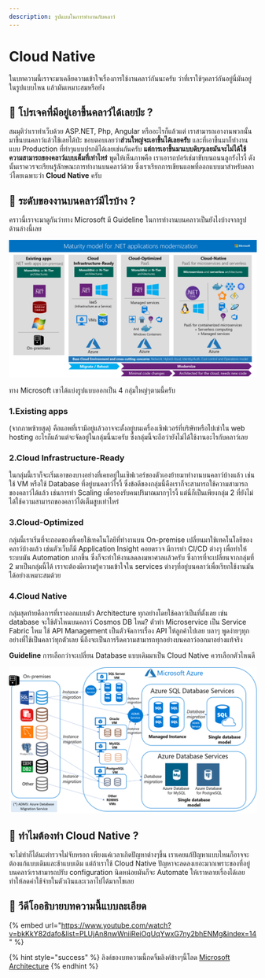 ```yaml
---
description: รูปแบบในการทำงานกับคลาว์
---
```


# Cloud Native

ในบทความนี้เราจะมาเคลียความเข้าใจเรื่องการใช้งานคลาว์กันนะครับ ว่าที่เราใช้ๆคลาว์กันอยู่นี่มันอยู่ในรูปแบบไหน แล้วมันเหมาะสมหรือยัง

## 🤔 โปรเจคที่มีอยู่เอาขึ้นคลาว์ได้เลยป่ะ ?

สมมุติว่าเราทำเว็บด้วย ASP.NET, Php, Angular หรืออะไรก็แล้วแต่ เราสามารถเอางานพวกนั้นมาขึ้นบนคลาว์แล้วใช้เลยได้ป่ะ ขอบตอบเลยว่า**ส่วนใหญ่จะเอาขึ้นได้เลยครับ** และที่เอาขึ้นมาก็ทำงานแบบ Production ที่ทำๆแบบปรกติได้เลยเช่นกันครับ **แต่การเอาขึ้นมาแบบดิบๆเลยมันจะไม่ได้ใช้ความสามารถของคลาว์แบบเต็มที่เท่าไหร่** พูดให้เห็นภาพคือ เราเอารถปอร์เช่มาขับบนถนนลูกรังไรงี้ ดังนั้นเราควรจะเรียนรู้ลักษณะการทำงานบนคลาว์ด้วย ซึ่งเราเรียกการเขียนแอพที่ออกแบบมาสำหรับคลาว์โดยเฉพาะว่า **Cloud Native** ครับ

## 🤔 ระดับของงานบนคลาว์มีไรบ้าง ?

คราวนี้เราจะมาดูกันว่าทาง Microsoft มี Guideline ในการทำงานบนคลาวเป็นยังไงบ้างจากรูปด้านล่างนี้เลย

![](../../.gitbook/assets/image%20%28225%29.png)

ทาง Microsoft เขาได้แบ่งรูปแบบออกเป็น 4 กลุ่มใหญ่ๆตามนี้ครับ

### 1.Existing apps

\(จากภาพซ้ายสุด\) คือแอพที่เรามีอยู่แล้วอาจจะตั้งอยู่บนเครื่องเซิฟเวอร์ที่บริษัทหรือไปเช่าใน web hosting อะไรก็แล้วแต่จะจัดอยู่ในกลุ่มนี้นะครับ ซึ่งกลุ่มนี้จะถือว่ายังไม่ได้ใช้งานอะไรกับคลาว์เลย

### 2.Cloud Infrastructure-Ready

ในกลุ่มนี้เราก็จะเริ่มเอาของบางอย่างที่เคยอยู่ในเซิฟเวอร์ของตัวเองย้ายมาทำงานบนคลาว์บ้างแล้ว เช่นใช้ VM หรือใช้  Database ที่อยู่บนคลาว์ไรงี้ ซึ่งข้อดีของกลุ่มนี้คือเราก็จะสามารถใช้ความสามารถของคลาว์ได้แล้ว เช่นการทำ Scaling เพื่อรองรับคนปริมาณมากๆไรงี้ แต่นี่ก็เป็นเพียงกลุ่ม 2 ที่ยังไม่ได้ใช้ความสามารถของคลาว์ได้เต็มสูบเท่าไหร่

### 3.Cloud-Optimized

กลุ่มนี้เราเริ่มที่จะถอดของที่เคยใช้เทคโนโลยีที่ทำงานบน On-premise เปลี่ยนมาใช้เทคโนโลยีของคลาว์บ้างแล้ว เช่นตัวเว็บก็มี Application Insight คอยตรวจ มีการทำ CI/CD ต่างๆ เพื่อทำให้ระบบมัน Automation มากขึ้น ซึ่งก็จะทำให้งานลดลงมหาศาลแล้วครับ ซึ่งการที่จะเปลี่ยนจากกลุ่มที่ 2 มาเป็นกลุ่มนี้ได้ เราจะต้องมีความรู้ความเข้าใจใน services ต่างๆที่อยู่บนคลาว์เพื่อเรียกใช้งานมันได้อย่างเหมาะสมด้วย

### 4.Cloud Native

กลุ่มสุดท้ายคือการที่เราออกแบบตัว Architecture ทุกอย่างโดยใช้คลาว์เป็นที่ตั้งเลย เช่น database จะใช้ตัวไหนบนคลาว์ Cosmos DB ไหม? ตัวทำ Microservice เป็น Service Fabric ไหม ใช้ API Management เป็นตัวจัดการเรื่อง API ให้ลูกค้าไปเลย บลาๆ พูดง่ายๆทุกอย่างที่ใช้เป็นคลาว์ทุกตัวเลย นี่ถึงจะเป็นการรีดความสามารถทุกอย่างบนคลาว์ออกมาอย่างแท้จริง

**Guideline** การเลือกว่าจะเปลี่ยน Database แบบเดิมมาเป็น Cloud Native ควรเลือกตัวไหนดี

![](../../.gitbook/assets/image%20%28156%29.png)

## 🤔 ทำไมต้องทำ Cloud Native ?

จะไม่ทำก็ได้นะตำรวจไม่จับหรอก เพียงแค่เวลาเกิดปัญหาต่างๆขึ้น เราเคยแก้ปัญหาแบบไหนก็อาจจะต้องแก้แบบเดิมและช้าแบบเดิม แต่ถ้าเราใช้ Cloud Native ปัญหาจะลดลงเยอะมากเพราะของที่อยู่บนคลาว์เราสามารถปรับ configuration นิดหน่อยมันก็จะ Automate ให้เราหลายเรื่องได้เลย ทำให้ลดค่าใช้จ่ายในตัวเงินและเวลาไปได้มากโขเลย

## 🎥 วีดีโออธิบายบทความนี้แบบละเอียด

{% embed url="https://www.youtube.com/watch?v=bkKkY82dafo&list=PLUjAn8nwWniiReiOqUqYwxG7ny2bhENMg&index=14" %}

{% hint style="success" %}
ลิงค์ของบทความนี้กดจิ้มลิงค์ข้างๆนี้โลด [Microsoft Architecture](https://docs.microsoft.com/en-us/dotnet/architecture/modernize-with-azure-containers/)
{% endhint %}



